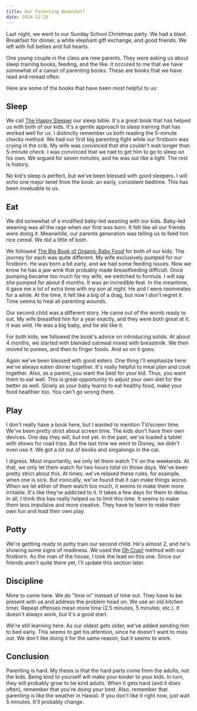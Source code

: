 ```yaml
---
title: Our Parenting Bookshelf
date: 2024-12-20
---
```


Last night, we went to our Sunday School Christmas party.
We had a blast.
Breakfast for dinner, a white elephant gift exchange, and good friends.
We left with full bellies and full hearts.

One young couple in the class are new parents.
They were asking us about sleep training books, feeding, and the like.
It occured to me that we have somewhat of a canon of parenting books.
These are books that we have read and reread often.

Here are some of the books that have been most helpful to us:

## Sleep

We call [The Happy Sleeper](https://www.thehappysleeper.com) our sleep bible.
It's a great book that has helped us with both of our kids.
It's a gentle approach to sleep training that has worked well for us.
I distinctly remember us both reading the 5-minute checks method.
We had our first big parenting fight while our firstborn was crying in the crib.
My wife was convinced that she couldn't wait longer than 5-minute check.
I was convinced that we had to get him to go to sleep on his own.
We argued for seven minutes, and he was out like a light.
The rest is history.

No kid's sleep is perfect, but we've been blessed with good sleepers.
I will echo one major tenet from the book: an early, consistent bedtime.
This has been invaluable to us.

## Eat

We did somewhat of a modified baby-led weaning with our kids.
Baby-led weaning was all the rage when our first was born.
It felt like all our friends were doing it.
Meanwhile, our parents generation was telling us to feed him rice cereal.
We did a little of both.

We followed [The Big Book of Organic Baby Food](https://www.middlebergnutrition.com/books) for both of our kids.
The journey for each was quite different.
My wife exclusively pumped for our firstborn.
He was born a bit early, and we had some feeding issues.
Now we know he has a jaw wink that probably made breastfeeding difficult.
Once pumping became too much for my wife, we switched to formula.
I will say she pumped for about 8 months.
It was an incredible feat.
In the meantime, it gave me a lot of extra time with my son at night.
He and I were roommates for a while.
At the time, it felt like a big of a drag, but now I don't regret it.
Time seems to heal all parenting wounds.

Our second child was a different story.
He came out of the womb ready to eat.
My wife breastfed him for a year exactly, and they were both great at it.
It was wild.
He was a big baby, and he ate like it.

For both kids, we followed the book's advice on introducing solids.
At about 4 months, we started with blended oatmeal mixed with breastmilk.
We then moved to purees, and then to finger foods.
And so on it goes.

Again we've been blessed with good eaters.
One thing I'll emphasize here: we've always eaten dinner together.
It's really helpful to meal plan and cook together.
Also, as a parent, you want the best for your kid.
Thus, you want them to eat well.
This is great opportunity to adjust your own diet for the better as well.
Slowly as your baby learns to eat healthy food, make your food healthier too.
You can't go wrong there.

## Play

I don't really have a book here, but I wanted to mention TV/screen time.
We've been pretty strict about screen time.
The kids don't have their own devices.
One day they will, but not yet.
In the past, we've loaded a tablet with shows for road trips.
But the last time we went to Disney, we didn't even use it.
We got a lot out of books and singalongs in the car.

I digress.
Most importantly, we only let them watch TV on the weekends.
At that, we only let them watch for two hours total on those days.
We've been pretty strict about this.
At times, we've relaxed these rules, for example, when one is sick.
But ironically, we've found that it can make things worse.
When we let either of them watch too much, it seems to make them more irritable.
It's like they're addicted to it.
It takes a few days for them to detox.
In all, I think this has really helped us to limit this time.
It seems to make them less impulsive and more creative.
They have to learn to make their own fun and lead their own play.

## Potty

We're gettting ready to potty train our second child.
He's almost 2, and he's showing some signs of readiness.
We used the [Oh Crap!](https://www.jamieglowacki.com) method with our firstborn.
As the man of the house, I took the lead on this one.
Since our friends aren't quite there yet, I'll update this section later.

## Discipline

More to come here.
We do "time in" instead of time out.
They have to be present with us and address the problem head on.
We use an old kitchen timer.
Repeat offenses mean more time (2.5 minutes, 5 minutes, etc.).
It doesn't always work, but it's a good start.

We're still learning here.
As our oldest gets older, we've added sending him to bed early.
This seems to get his attention, since he doesn't want to miss out.
We don't like doing it for the same reason, but it seems to work.

## Conclusion

Parenting is hard.
My thesis is that the hard parts come from the adults, not the kids.
Being kind to yourself will make your kinder to your kids.
In turn, they will probably grow to be kind adults.
When it gets hard (and it does often), remember that you're doing your best.
Also, remember that parenting is like the weather in Hawaii.
If you don't like it right now, just wait 5 minutes.
It'll probably change.
